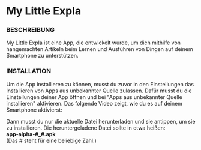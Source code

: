 # My Little Expla

### BESCHREIBUNG
My Little Expla ist eine App, die entwickelt wurde, um dich mithilfe von hangemachten Artikeln beim Lernen und Ausführen von Dingen auf deinem Smartphone zu unterstützen.


### INSTALLATION
Um die App installieren zu können, musst du zuvor in den Einstellungen das Installieren von Apps aus unbekannter Quelle zulassen. Dafür musst du die Einstellungen deiner App öffnen und bei "Apps aus unbekannter Quelle installieren" aktivieren. Das folgende Video zeigt, wie du es auf deinem Smartphone aktivierst:  



Dann musst du nur die aktuelle Datei herunterladen und sie antippen, um sie zu installieren. Die heruntergeladene Datei sollte in etwa heißen:  
__app-alpha-#_#.apk__  
(Das # steht für eine beliebige Zahl.)
